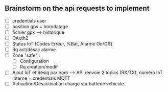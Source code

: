 Brainstorm on the api requests to implement 
------------
- [ ] credentials user
- [ ] position gps + horodatage
- [ ] fichier gpx --> historique
- [ ] OAuth2
- [ ] Status IoT (Codes Erreur, %Bat, Alarme On/Off)
- [ ] Rq act/désac alarme
- [ ] Zone "safe" :
    - [ ] Configuration
    - [ ] Rq creation/modif
- [ ] Ajout IoT et désig par nom
    --> API renvoie 2 topics (RX/TX), numéro IoT interne + credentials MQTT
- [ ] Activation/Désactivation charge sur batterie véhicule
